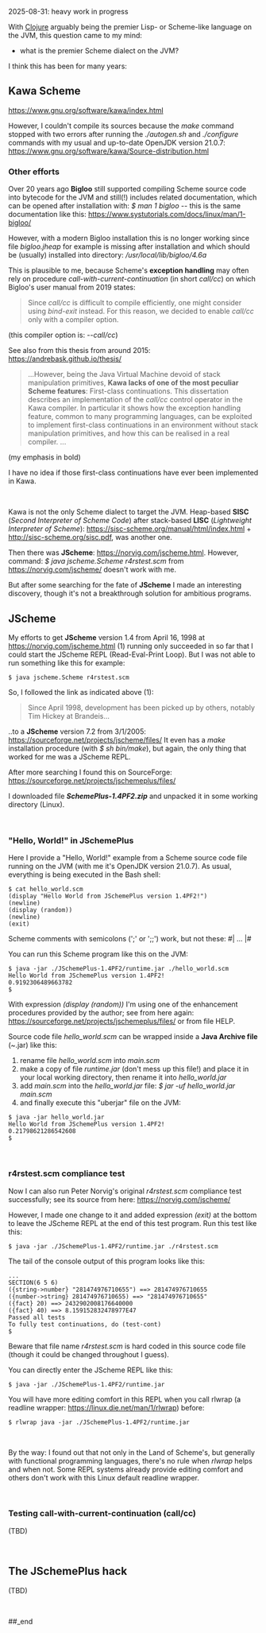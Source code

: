 2025-08-31: heavy work in progress

With [Clojure](https://github.com/practicalcomputerscience/MicrobenchmarkGPHLlanguages/tree/main/03%20-%20source%20code/02%20-%20functional%20languages/Clojure) arguably being the premier Lisp- or Scheme-like language on the JVM, this question came to my mind:

- what is the premier Scheme dialect on the JVM?

I think this has been for many years:

## Kawa Scheme

https://www.gnu.org/software/kawa/index.html

However, I couldn't compile its sources because the _make_ command stopped with two errors after running the _./autogen.sh_ and _./configure_ commands with my usual and up-to-date OpenJDK version 21.0.7: https://www.gnu.org/software/kawa/Source-distribution.html

### Other efforts

Over 20 years ago **Bigloo** still supported compiling Scheme source code into bytecode for the JVM and still(!) includes related documentation, which can be opened after installation with: _$ man 1 bigloo_ -- this is the same documentation like this: https://www.systutorials.com/docs/linux/man/1-bigloo/

However, with a modern Bigloo installation this is no longer working since file _bigloo.jheap_ for example is missing after installation and which should be (usually) installed into directory: _/usr/local/lib/bigloo/4.6a_

This is plausible to me, because Scheme's **exception handling** may often rely on procedure _call-with-current-continuation_ (in short _call/cc_) on which Bigloo's user manual from 2019 states:

> Since _call/cc_ is difficult to compile efficiently, one might consider using _bind-exit_ instead. For this reason, we decided to enable _call/cc_ only with a compiler option.

(this compiler option is: _--call/cc_)

See also from this thesis from around 2015: https://andrebask.github.io/thesis/

> ...However, being the Java Virtual Machine devoid of stack manipulation primitives, **Kawa lacks of one of the most peculiar Scheme features**: First-class continuations. This dissertation describes an implementation of the _call/cc_ control operator in the Kawa compiler. In particular it shows how the exception handling feature, common to many programming languages, can be exploited to implement first-class continuations in an environment without stack manipulation primitives, and how this can be realised in a real compiler. ...
 
(my emphasis in bold)

I have no idea if those first-class continuations have ever been implemented in Kawa.

<br/>

Kawa is not the only Scheme dialect to target the JVM. Heap-based **SISC** (_Second Interpreter of Scheme Code_) after stack-based **LISC** (_Lightweight Interpreter of Scheme_): https://sisc-scheme.org/manual/html/index.html + http://sisc-scheme.org/sisc.pdf, was another one.

Then there was **JScheme**: https://norvig.com/jscheme.html. However, command: _$ java jscheme.Scheme r4rstest.scm_ from https://norvig.com/jscheme/ doesn't work with me.

But after some searching for the fate of **JScheme** I made an interesting discovery, though it's not a breakthrough solution for ambitious programs.

## JScheme

My efforts to get **JScheme** version 1.4 from April 16, 1998 at https://norvig.com/jscheme.html (1) running only succeeded in so far that I could start the JScheme REPL (Read-Eval-Print Loop). But I was not able to run something like this for example:

```
$ java jscheme.Scheme r4rstest.scm
```

So, I followed the link as indicated above (1):

> Since April 1998, development has been picked up by others, notably Tim Hickey at Brandeis...

..to a **JScheme** version 7.2 from 3/1/2005: https://sourceforge.net/projects/jscheme/files/
It even has a _make_ installation procedure (with _$ sh bin/make_), but again, the only thing that worked for me was a JScheme REPL.

After more searching I found this on SourceForge: https://sourceforge.net/projects/jschemeplus/files/

I downloaded file _**SchemePlus-1.4PF2.zip**_ and unpacked it in some working directory (Linux).

<br/>

### "Hello, World!" in JSchemePlus

Here I provide a "Hello, World!" example from a Scheme source code file running on the JVM (with me it's OpenJDK version 21.0.7). As usual, everything is being executed in the Bash shell:

```
$ cat hello_world.scm
(display "Hello World from JSchemePlus version 1.4PF2!")
(newline)
(display (random))
(newline)
(exit)
```

Scheme comments with semicolons (';' or ';;') work, but not these: #| ... |#

You can run this Scheme program like this on the JVM:

```
$ java -jar ./JSchemePlus-1.4PF2/runtime.jar ./hello_world.scm
Hello World from JSchemePlus version 1.4PF2!
0.9192306489663782
$
```

With expression _(display (random))_ I'm using one of the enhancement procedures provided by the author; see from here again: https://sourceforge.net/projects/jschemeplus/files/ or from file HELP.

Source code file _hello_world.scm_ can be wrapped inside a **Java Archive file** (~.jar) like this:

1. rename file _hello_world.scm_ into _main.scm_
2. make a copy of file _runtime.jar_ (don't mess up this file!) and place it in your local working directory, then rename it into _hello_world.jar_
3. add _main.scm_ into the _hello_world.jar_ file: _$ jar -uf hello_world.jar main.scm_
4. and finally execute this "uberjar" file on the JVM:

```
$ java -jar hello_world.jar
Hello World from JSchemePlus version 1.4PF2!
0.21798621286542608
$
```

<br/>

### r4rstest.scm compliance test

Now I can also run Peter Norvig's original _r4rstest.scm_ compliance test successfully; see its source from here: https://norvig.com/jscheme/

However, I made one change to it and added expression _(exit)_ at the bottom to leave the JScheme REPL at the end of this test program. Run this test like this:

```
$ java -jar ./JSchemePlus-1.4PF2/runtime.jar ./r4rstest.scm
```

The tail of the console output of this program looks like this:

```
...
SECTION(6 5 6)
({string->number} "281474976710655") ==> 281474976710655
({number->string} 281474976710655) ==> "281474976710655"
({fact} 20) ==> 2432902008176640000
({fact} 40) ==> 8.159152832478977E47
Passed all tests
To fully test continuations, do (test-cont)
$
```

Beware that file name _r4rstest.scm_ is hard coded in this source code file (though it could be changed throughout I guess).

You can directly enter the JScheme REPL like this:

```
$ java -jar ./JSchemePlus-1.4PF2/runtime.jar
```

You will have more editing comfort in this REPL when you call rlwrap (a readline wrapper: https://linux.die.net/man/1/rlwrap) before:

```
$ rlwrap java -jar ./JSchemePlus-1.4PF2/runtime.jar
```

<br/>

By the way: I found out that not only in the Land of Scheme's, but generally with functional programming languages, there's no rule when _rlwrap_ helps and when not. Some REPL systems already provide editing comfort and others don't work with this Linux default readline wrapper.

<br/>

### Testing call-with-current-continuation (call/cc)

(TBD)

<br/>

## The JSchemePlus hack

(TBD)

<br/>

##_end
